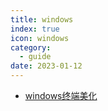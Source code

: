```yaml
---
title: windows
index: true
icon: windows
category:
  - guide
date: 2023-01-12
---
```



- [windows终端美化](windows终端美化.md)
